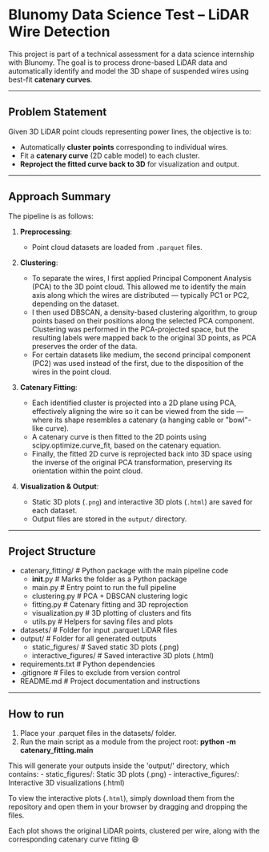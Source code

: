 # Blunomy Data Science Test – LiDAR Wire Detection

This project is part of a technical assessment for a data science internship with Blunomy. The goal is to process drone-based LiDAR data and automatically identify and model the 3D shape of suspended wires using best-fit **catenary curves**.

---

## Problem Statement

Given 3D LiDAR point clouds representing power lines, the objective is to:

- Automatically **cluster points** corresponding to individual wires.
- Fit a **catenary curve** (2D cable model) to each cluster.
- **Reproject the fitted curve back to 3D** for visualization and output.

---

## Approach Summary

The pipeline is as follows:

1. **Preprocessing**:
   - Point cloud datasets are loaded from `.parquet` files.

2. **Clustering**:
   - To separate the wires, I first applied Principal Component Analysis (PCA) to the 3D point cloud. This allowed me to identify the main axis along which the wires are distributed — typically PC1 or PC2, depending on the dataset.
   - I then used DBSCAN, a density-based clustering algorithm, to group points based on their positions along the selected PCA component. Clustering was performed in the PCA-projected space, but the resulting labels were mapped back to the original 3D points, as PCA preserves the order of the data.
   - For certain datasets like medium, the second principal component (PC2) was used instead of the first, due to the disposition of the wires in the point cloud.

3. **Catenary Fitting**:
   - Each identified cluster is projected into a 2D plane using PCA, effectively aligning the wire so it can be viewed from the side — where its shape resembles a catenary (a hanging cable or "bowl"-like curve).
   - A catenary curve is then fitted to the 2D points using scipy.optimize.curve_fit, based on the catenary equation.
   - Finally, the fitted 2D curve is reprojected back into 3D space using the inverse of the original PCA transformation, preserving its orientation within the point cloud.

4. **Visualization & Output**:
   - Static 3D plots (`.png`) and interactive 3D plots (`.html`) are saved for each dataset.
   - Output files are stored in the `output/` directory.

---

## Project Structure

- catenary_fitting/           # Python package with the main pipeline code
   - __init__.py                   # Marks the folder as a Python package
   - main.py                       # Entry point to run the full pipeline
   - clustering.py                 # PCA + DBSCAN clustering logic
   - fitting.py                    # Catenary fitting and 3D reprojection
   - visualization.py              # 3D plotting of clusters and fits
   - utils.py                      # Helpers for saving files and plots
- datasets/                   # Folder for input .parquet LiDAR files
- output/                     # Folder for all generated outputs
   - static_figures/               # Saved static 3D plots (.png)
   - interactive_figures/          # Saved interactive 3D plots (.html)
- requirements.txt            # Python dependencies
- .gitignore                  # Files to exclude from version control
- README.md                   # Project documentation and instructions

---

## How to run

1. Place your .parquet files in the datasets/ folder.
2. Run the main script as a module from the project root: **python -m catenary_fitting.main**

This will generate your outputs inside the 'output/' directory, which contains:
    - static_figures/: Static 3D plots (.png)
    - interactive_figures/: Interactive 3D visualizations (.html)

To view the interactive plots (`.html`), simply download them from the repository and open them in your browser by dragging and dropping the files.

Each plot shows the original LiDAR points, clustered per wire, along with the corresponding catenary curve fitting 😄
